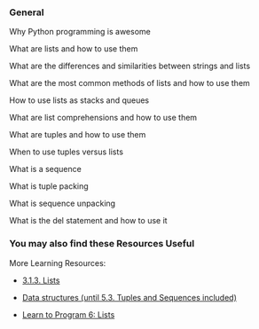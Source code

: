 ### General

Why Python programming is awesome

What are lists and how to use them

What are the differences and similarities between strings and lists

What are the most common methods of lists and how to use them

How to use lists as stacks and queues

What are list comprehensions and how to use them

What are tuples and how to use them

When to use tuples versus lists

What is a sequence

What is tuple packing

What is sequence unpacking

What is the del statement and how to use it

### You may also find these Resources Useful
More Learning Resources:

- [3.1.3. Lists](https://docs.python.org/3/tutorial/introduction.html#lists)

- [Data structures (until 5.3. Tuples and Sequences included)](https://docs.python.org/3/tutorial/datastructures.html)

- [Learn to Program 6: Lists](https://docs.python.org/3/tutorial/introduction.html#lists)
